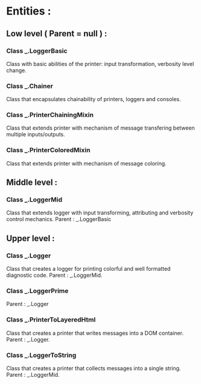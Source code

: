 # Entities :

## Low level ( Parent = null ) :

### Class _.LoggerBasic
Class with basic abilities of the printer: input transformation, verbosity level change.

### Class _.Chainer
Class that encapsulates chainability of printers, loggers and consoles.

### Class _.PrinterChainingMixin
Class that extends printer with mechanism of message transfering between multiple inputs/outputs.

### Class _.PrinterColoredMixin
Class that extends printer with mechanism of message coloring.

## Middle level :

### Class _.LoggerMid
Class that extends logger with input transforming, attributing and verbosity control mechanics. Parent : _.LoggerBasic

## Upper level :

### Class _.Logger
Class that creates a logger for printing colorful and well formatted diagnostic code. Parent : _.LoggerMid.

### Class _.LoggerPrime
Parent : _.Logger

### Class _.PrinterToLayeredHtml
Class that creates a printer that writes messages into a DOM container. Parent : _.Logger.

### Class _.LoggerToString
Class that creates a printer that collects messages into a single string. Parent : _.LoggerMid.


